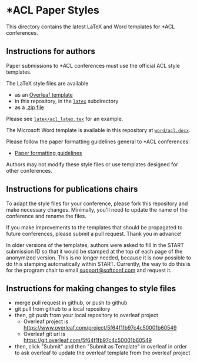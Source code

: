 # *ACL Paper Styles

This directory contains the latest LaTeX and Word templates for *ACL
conferences.

## Instructions for authors

Paper submissions to *ACL conferences must use the official ACL style
templates.

The LaTeX style files are available

- as an [Overleaf template](https://www.overleaf.com/latex/templates/association-for-computational-linguistics-acl-conference/jvxskxpnznfj)
- in this repository, in the [`latex`](https://github.com/acl-org/acl-style-files/blob/master/latex) subdirectory
- as a [.zip file](https://github.com/acl-org/acl-style-files/archive/refs/heads/master.zip)

Please see [`latex/acl_latex.tex`](https://github.com/acl-org/acl-style-files/blob/master/acl_latex.tex) for an example.

The Microsoft Word template is available in this repository at [`word/acl.docx`](https://github.com/acl-org/acl-style-files/blob/master/word/acl.docx).

Please follow the paper formatting guidelines general to *ACL
conferences:

- [Paper formatting guidelines](https://acl-org.github.io/ACLPUB/formatting.html)

Authors may not modify these style files or use templates designed for
other conferences.

## Instructions for publications chairs

To adapt the style files for your conference, please fork this repository and
make necessary changes. Minimally, you'll need to update the name of
the conference and rename the files.

If you make improvements to the templates that should be propagated to
future conferences, please submit a pull request. Thank you in
advance!

In older versions of the templates, authors were asked to fill in the
START submission ID so that it would be stamped at the top of each
page of the anonymized version. This is no longer needed, because it
is now possible to do this stamping automatically within
START. Currently, the way to do this is for the program chair to email
support@softconf.com and request it.

## Instructions for making changes to style files

- merge pull request in github, or push to github
- git pull from github to a local repository
- then, git push from your local repository to overleaf project 
    - Overleaf project is https://www.overleaf.com/project/5f64f1fb97c4c50001b60549
    - Overleaf git url is https://git.overleaf.com/5f64f1fb97c4c50001b60549
- then, click "Submit" and then "Submit as Template" in overleaf in order to ask overleaf to update the overleaf template from the overleaf project 
